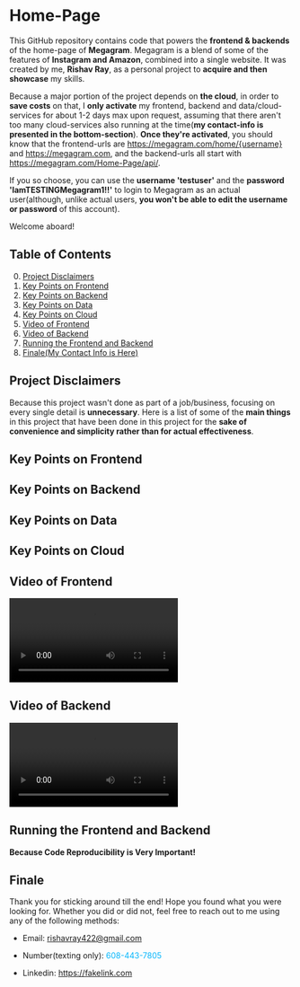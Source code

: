 # Home-Page
  This GitHub repository contains code that powers the <b>frontend & backends</b> of the home-page of <b>Megagram</b>. Megagram is a blend of some of the features of <b>Instagram and Amazon</b>, combined into a single website. It was created by me, <b>Rishav Ray</b>, as a personal project to <b>acquire and then showcase</b> my skills.

  Because a major portion of the project depends on <b>the cloud</b>, in order to <b>save costs</b> on that, I <b>only activate</b> my frontend, backend and data/cloud-services for about 1-2 days max upon request, assuming that there aren't too many cloud-services also running at the time(<b>my contact-info is presented in the bottom-section</b>). <b>Once they're activated</b>, you should know that the frontend-urls are https://megagram.com/home/{username} and https://megagram.com, and the backend-urls all start with https://megagram.com/Home-Page/api/.

  If you so choose, you can use the <b>username 'testuser'</b> and the <b>password 'IamTESTINGMegagram1!!'</b> to login to Megagram as an actual user(although, unlike actual users, <b>you won't be able to edit the username or password</b> of this account).

  Welcome aboard!


## Table of Contents
  0. [Project Disclaimers](#project-disclaimers)
  1. [Key Points on Frontend](#key-points-on-frontend)
  2. [Key Points on Backend](#key-points-on-backend)
  3. [Key Points on Data](#key-points-on-data)
  4. [Key Points on Cloud](#key-points-on-cloud)
  5. [Video of Frontend](#video-of-frontend)
  6. [Video of Backend](#video-of-backend)
  7. [Running the Frontend and Backend](#running-the-frontend-and-backend)
  8. [Finale(My Contact Info is Here)](#finale)


## Project Disclaimers
  Because this project wasn't done as part of a job/business, focusing on every single detail is <b>unnecessary</b>. Here is a list of some of the <b>main things</b> in this project that have been done in this project for the <b>sake of convenience and simplicity rather than for actual effectiveness</b>.


## Key Points on Frontend


## Key Points on Backend


## Key Points on Data


## Key Points on Cloud


## Video of Frontend
  <video src="./README_imgs_&_vids/videoOfFrontend.mp4" controls></video>


## Video of Backend
  <video src="./README_imgs_&_vids/videoOfBackend.mp4" controls></video>


## Running the Frontend and Backend
  <b>Because Code Reproducibility is Very Important!</b>


## Finale
  Thank you for sticking around till the end! Hope you found what you were looking for. Whether you did or did not, feel free to reach out to me using any of the following methods:

  * Email: rishavray422@gmail.com

  * Number(texting only): <span style="color:#03b6fc">608-443-7805</span>

  * Linkedin: https://fakelink.com